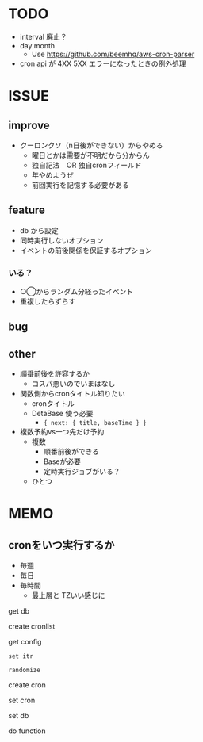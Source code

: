 # TODO
- interval 廃止？
- day month
  - Use https://github.com/beemhq/aws-cron-parser
- cron api が 4XX 5XX エラーになったときの例外処理

# ISSUE
## improve
- クーロンクソ（n日後ができない）からやめる
  - 曜日とかは需要が不明だから分からん
  - 独自記法　OR 独自cronフィールド
  - 年やめようぜ
  - 前回実行を記憶する必要がある

## feature
- db から設定
- 同時実行しないオプション
- イベントの前後関係を保証するオプション

### いる？
- ○◯からランダム分経ったイベント
- 重複したらずらす

## bug

## other
- 順番前後を許容するか
  - コスパ悪いのでいまはなし
- 関数側からcronタイトル知りたい
  - cronタイトル
  - DetaBase 使う必要
    - `{ next: { title, baseTime } }`
- 複数予約vs一つ先だけ予約
  - 複数
    - 順番前後ができる
    - Baseが必要
    - 定時実行ジョブがいる？
  - ひとつ

# MEMO
## cronをいつ実行するか
- 毎週
- 毎日
- 毎時間
  - 最上層と TZいい感じに

get db

create cronlist

  get config
  
    set itr
  
    randomize
  
  create cron

  set cron
  
  set db

do function


